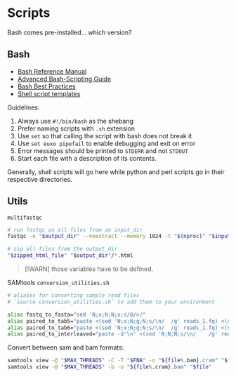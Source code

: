 # Scripts

Bash comes pre-installed...  which version?

## Bash


- [Bash Reference Manual](https://www.gnu.org/savannah-checkouts/gnu/bash/manual/bash.html)
- [Advanced Bash-Scripting Guide](https://tldp.org/LDP/abs/html/)
- [Bash Best Practices](https://bertvv.github.io/cheat-sheets/Bash.html)
- [Shell script templates](https://stackoverflow.com/questions/430078/shell-script-templates)

Guidelines:

1. Always use `#!/bin/bash` as the shebang
2. Prefer naming scripts with `.sh` extension
3. Use `set` so that calling the script with bash does not break it
4. Use `set euxo pipefail` to enable debugging and exit on error
6. Error messages should be printed to `STDERR` and not `STDOUT`
8. Start each file with a description of its contents.

Generally, shell scripts will go here while python and perl scripts go in their respective directories.

## Utils

`multifastqc`

```sh
# run fastqc on all files from an input_dir
fastqc -o "$output_dir" --noextract --memory 1024 -t "$(nproc)" "$input_dir"/*

# zip all files from the output_dir
"$zipped_html_file" "$output_dir"/*.html
```

> [!WARN]
> those variables have to be defined.

SAMtools `conversion_utilities.sh`

``` sh
# aliases for converting sample read files
# `source conversion_utilities.sh` to add them to your environment

alias fastq_to_fasta="sed 'N;x;N;N;x;s/@/>/"
alias paired_to_tab5="paste <(sed 'N;x;N;g;N;s/\n/	/g' reads_1.fq) <(sed  -n 'n;h;n;g;N;s/\n/	/g;p' reads_2.fq) > reads_12.tab5"
alias paired_to_tab6="paste <(sed 'N;x;N;g;N;s/\n/	/g' reads_1.fq) <(sed 'N;x;N;g;N;s/\n/	/g' reads_2.fq) > reads_12.tab6"
alias paired_to_interleaved="paste -d'\n' <(sed 'N;N;N;s/\n/	/g' reads_1.fq) <(sed 'N;N;N;s/\n/	/g' reads_2.fq) | tr '\t' '\n' > reads_12.fq"
```


Convert between sam and bam formats:
``` sh
samtools view -@ "$MAX_THREADS" -C -T "$FNA" -o "${file%.bam}.cram" "$file"
samtools view -@ "$MAX_THREADS" -b -o "${file%.cram}.bam" "$file"
```


